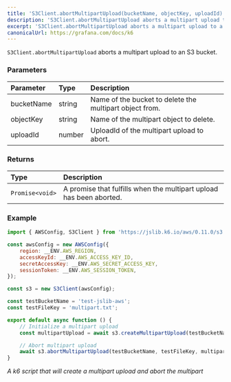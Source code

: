 ```yaml
---
title: 'S3Client.abortMultipartUpload(bucketName, objectKey, uploadId)'
description: 'S3Client.abortMultipartUpload aborts a multipart upload to a bucket'
excerpt: 'S3Client.abortMultipartUpload aborts a multipart upload to a bucket'
canonicalUrl: https://grafana.com/docs/k6
---
```


`S3Client.abortMultipartUpload` aborts a multipart upload to an S3 bucket.

### Parameters

| Parameter  | Type                  | Description                                            |
| :--------- | :-------------------- | :----------------------------------------------------- |
| bucketName | string                | Name of the bucket to delete the multipart object from.|
| objectKey  | string                | Name of the multipart object to delete.                |
| uploadId   | number                | UploadId of the multipart upload to abort.             |

### Returns

| Type            | Description                                                         |
| :-------------- | :------------------------------------------------------------------ |
| `Promise<void>` | A promise that fulfills when the multipart upload has been aborted. |

### Example

<CodeGroup labels={[]}>

```javascript
import { AWSConfig, S3Client } from 'https://jslib.k6.io/aws/0.11.0/s3.js';

const awsConfig = new AWSConfig({
    region: __ENV.AWS_REGION,
    accessKeyId: __ENV.AWS_ACCESS_KEY_ID,
    secretAccessKey: __ENV.AWS_SECRET_ACCESS_KEY,
    sessionToken: __ENV.AWS_SESSION_TOKEN,
});

const s3 = new S3Client(awsConfig);

const testBucketName = 'test-jslib-aws';
const testFileKey = 'multipart.txt';

export default async function () {
    // Initialize a multipart upload
    const multipartUpload = await s3.createMultipartUpload(testBucketName, testFileKey);

    // Abort multipart upload
    await s3.abortMultipartUpload(testBucketName, testFileKey, multipartUpload.uploadId);
}
```

_A k6 script that will create a multipart upload and abort the multipart_

</CodeGroup>